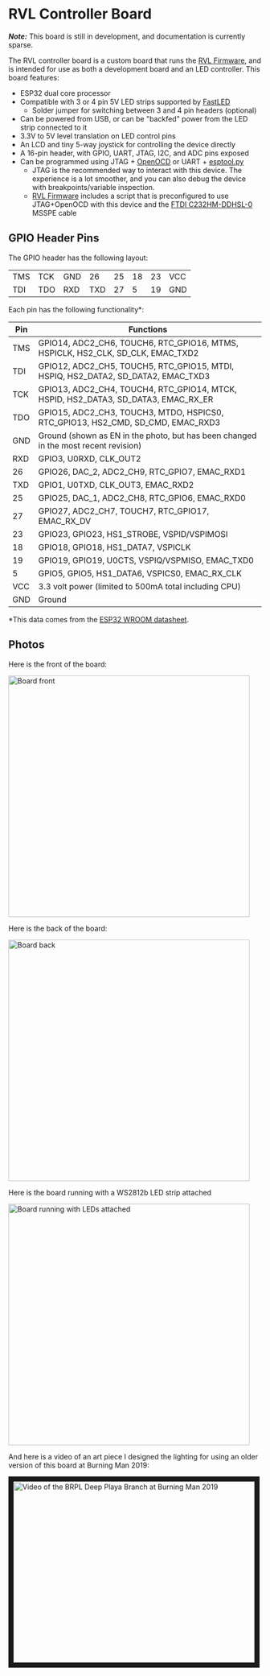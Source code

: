 # RVL Controller Board

_**Note:**_ This board is still in development, and documentation is currently sparse.

The RVL controller board is a custom board that runs the [RVL Firmware](https://github.com/rvl-system/rvl-firmware), and is intended for use as both a development board and an LED controller. This board features:

- ESP32 dual core processor
- Compatible with 3 or 4 pin 5V LED strips supported by [FastLED](http://fastled.io/)
  - Solder jumper for switching between 3 and 4 pin headers (optional)
- Can be powered from USB, or can be "backfed" power from the LED strip connected to it
- 3.3V to 5V level translation on LED control pins
- An LCD and tiny 5-way joystick for controlling the device directly
- A 16-pin header, with GPIO, UART, JTAG, I2C, and ADC pins exposed
- Can be programmed using JTAG + [OpenOCD](https://docs.espressif.com/projects/esp-idf/en/latest/api-guides/jtag-debugging/#jtag-debugging-setup-openocd) or UART + [esptool.py](https://github.com/espressif/esptool)
  - JTAG is the recommended way to interact with this device. The experience is a lot smoother, and you can also debug the device with breakpoints/variable inspection.
  - [RVL Firmware](https://github.com/rvl-system/rvl-firmware) includes a script that is preconfigured to use JTAG+OpenOCD with this device and the [FTDI C232HM-DDHSL-0](https://www.ftdichip.com/Products/Cables/USBMPSSE.htm) MSSPE cable 
  
## GPIO Header Pins

The GPIO header has the following layout:

<table>
  <tr>
    <td>TMS</td><td>TCK</td><td>GND</td><td>26</td><td>25</td><td>18</td><td>23</td><td>VCC</td>
  </tr>
  <tr>
    <td>TDI</td><td>TDO</td><td>RXD</td><td>TXD</td><td>27</td><td>5</td><td>19</td><td>GND</td>
  </tr>
</table>

Each pin has the following functionality*:

|Pin|Functions|
|--|--|
| TMS | GPIO14, ADC2_CH6, TOUCH6, RTC_GPIO16, MTMS, HSPICLK, HS2_CLK, SD_CLK, EMAC_TXD2 |
| TDI | GPIO12, ADC2_CH5, TOUCH5, RTC_GPIO15, MTDI, HSPIQ, HS2_DATA2, SD_DATA2, EMAC_TXD3 |
| TCK | GPIO13, ADC2_CH4, TOUCH4, RTC_GPIO14, MTCK, HSPID, HS2_DATA3, SD_DATA3, EMAC_RX_ER |
| TDO | GPIO15, ADC2_CH3, TOUCH3, MTDO, HSPICS0, RTC_GPIO13, HS2_CMD, SD_CMD, EMAC_RXD3 |
| GND | Ground (shown as EN in the photo, but has been changed in the most recent revision) |
| RXD | GPIO3, U0RXD, CLK_OUT2 |
| 26  | GPIO26, DAC_2, ADC2_CH9, RTC_GPIO7, EMAC_RXD1 |
| TXD | GPIO1, U0TXD, CLK_OUT3, EMAC_RXD2 |
| 25  | GPIO25, DAC_1, ADC2_CH8, RTC_GPIO6, EMAC_RXD0 |
| 27  | GPIO27, ADC2_CH7, TOUCH7, RTC_GPIO17, EMAC_RX_DV |
| 23  | GPIO23, GPIO23, HS1_STROBE, VSPID/VSPIMOSI |
| 18  | GPIO18, GPIO18, HS1_DATA7, VSPICLK |
| 19  | GPIO19, GPIO19, U0CTS, VSPIQ/VSPMISO, EMAC_TXD0 |
| 5  | GPIO5, GPIO5, HS1_DATA6, VSPICS0, EMAC_RX_CLK |
| VCC | 3.3 volt power (limited to 500mA total including CPU) |
| GND | Ground  |

*This data comes from the [ESP32 WROOM datasheet](https://www.espressif.com/sites/default/files/documentation/esp32-wroom-32_datasheet_en.pdf).

## Photos

Here is the front of the board:

<img src="https://user-images.githubusercontent.com/1141386/74892894-c1f00880-533f-11ea-85b2-5406611d7ab5.jpg" alt="Board front" width="480px"></img>

Here is the back of the board:

<img src="https://user-images.githubusercontent.com/1141386/74892908-ce746100-533f-11ea-830a-bf999217769f.jpg" alt="Board back" width="480px"></img>

Here is the board running with a WS2812b LED strip attached

<img src="https://user-images.githubusercontent.com/1141386/74892911-d0d6bb00-533f-11ea-85fa-5b57b07bd262.jpg" alt="Board running with LEDs attached" width="480px"></img>

And here is a video of an art piece I designed the lighting for using an older version of this board at Burning Man 2019:

<a href="https://www.youtube.com/watch?v=HZNM6n1g5n8" target="_blank">
  <img src="https://img.youtube.com/vi/HZNM6n1g5n8/0.jpg" alt="Video of the BRPL Deep Playa Branch at Burning Man 2019" width="480" height="360" border="10" />
</a>
